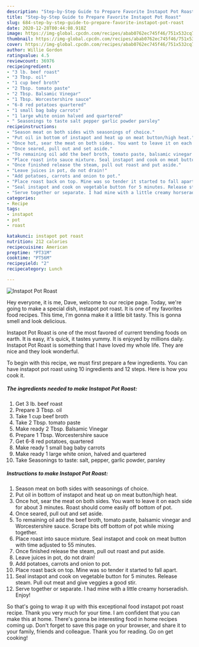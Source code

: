 ```yaml
---
description: "Step-by-Step Guide to Prepare Favorite Instapot Pot Roast"
title: "Step-by-Step Guide to Prepare Favorite Instapot Pot Roast"
slug: 684-step-by-step-guide-to-prepare-favorite-instapot-pot-roast
date: 2020-12-28T00:44:08.918Z
image: https://img-global.cpcdn.com/recipes/abab0762ec745f46/751x532cq70/instapot-pot-roast-recipe-main-photo.jpg
thumbnail: https://img-global.cpcdn.com/recipes/abab0762ec745f46/751x532cq70/instapot-pot-roast-recipe-main-photo.jpg
cover: https://img-global.cpcdn.com/recipes/abab0762ec745f46/751x532cq70/instapot-pot-roast-recipe-main-photo.jpg
author: Willie Gordon
ratingvalue: 4.5
reviewcount: 36976
recipeingredient:
- "3 lb. beef roast"
- "3 Tbsp. oil"
- "1 cup beef broth"
- "2 Tbsp. tomato paste"
- "2 Tbsp. Balsamic Vinegar"
- "1 Tbsp. Worcestershire sauce"
- "6-8 red potatoes quartered"
- "1 small bag baby carrots"
- "1 large white onion halved and quartered"
- " Seasonings to taste salt pepper garlic powder parsley"
recipeinstructions:
- "Season meat on both sides with seasonings of choice."
- "Put oil in bottom of instapot and heat up on meat button/high heat."
- "Once hot, sear the meat on both sides. You want to leave it on each side for about 3 minutes. Roast should come easily off bottom of pot."
- "Once seared, pull out and set aside."
- "To remaining oil add the beef broth, tomato paste, balsamic vinegar and Worcestershire sauce. Scrape bits off bottom of pot while mixing together."
- "Place roast into sauce mixture. Seal instapot and cook on meat button with time adjusted to 55 minutes."
- "Once finished release the steam, pull out roast and put aside."
- "Leave juices in pot, do not drain!"
- "Add potatoes, carrots and onion to pot."
- "Place roast back on top. Mine was so tender it started to fall apart."
- "Seal instapot and cook on vegetable button for 5 minutes. Release steam. Pull out meat and give veggies a good stir."
- "Serve together or separate. I had mine with a little creamy horseradish. Enjoy!"
categories:
- Recipe
tags:
- instapot
- pot
- roast

katakunci: instapot pot roast 
nutrition: 212 calories
recipecuisine: American
preptime: "PT31M"
cooktime: "PT56M"
recipeyield: "2"
recipecategory: Lunch

---
```



![Instapot Pot Roast](https://img-global.cpcdn.com/recipes/abab0762ec745f46/751x532cq70/instapot-pot-roast-recipe-main-photo.jpg)

Hey everyone, it is me, Dave, welcome to our recipe page. Today, we're going to make a special dish, instapot pot roast. It is one of my favorites food recipes. This time, I'm gonna make it a little bit tasty. This is gonna smell and look delicious.

Instapot Pot Roast is one of the most favored of current trending foods on earth. It is easy, it's quick, it tastes yummy. It is enjoyed by millions daily. Instapot Pot Roast is something that I have loved my whole life. They are nice and they look wonderful.




To begin with this recipe, we must first prepare a few ingredients. You can have instapot pot roast using 10 ingredients and 12 steps. Here is how you cook it.

<!--inarticleads1-->

##### The ingredients needed to make Instapot Pot Roast:

1. Get 3 lb. beef roast
1. Prepare 3 Tbsp. oil
1. Take 1 cup beef broth
1. Take 2 Tbsp. tomato paste
1. Make ready 2 Tbsp. Balsamic Vinegar
1. Prepare 1 Tbsp. Worcestershire sauce
1. Get 6-8 red potatoes, quartered
1. Make ready 1 small bag baby carrots
1. Make ready 1 large white onion, halved and quartered
1. Take  Seasonings to taste: salt, pepper, garlic powder, parsley




<!--inarticleads2-->

##### Instructions to make Instapot Pot Roast:

1. Season meat on both sides with seasonings of choice.
1. Put oil in bottom of instapot and heat up on meat button/high heat.
1. Once hot, sear the meat on both sides. You want to leave it on each side for about 3 minutes. Roast should come easily off bottom of pot.
1. Once seared, pull out and set aside.
1. To remaining oil add the beef broth, tomato paste, balsamic vinegar and Worcestershire sauce. Scrape bits off bottom of pot while mixing together.
1. Place roast into sauce mixture. Seal instapot and cook on meat button with time adjusted to 55 minutes.
1. Once finished release the steam, pull out roast and put aside.
1. Leave juices in pot, do not drain!
1. Add potatoes, carrots and onion to pot.
1. Place roast back on top. Mine was so tender it started to fall apart.
1. Seal instapot and cook on vegetable button for 5 minutes. Release steam. Pull out meat and give veggies a good stir.
1. Serve together or separate. I had mine with a little creamy horseradish. Enjoy!




So that's going to wrap it up with this exceptional food instapot pot roast recipe. Thank you very much for your time. I am confident that you can make this at home. There's gonna be interesting food in home recipes coming up. Don't forget to save this page on your browser, and share it to your family, friends and colleague. Thank you for reading. Go on get cooking!
